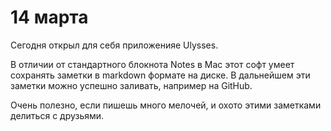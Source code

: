 # 14 марта
Сегодня открыл для себя приложенияе Ulysses.

В отличии от стандартного блокнота Notes в Mac этот софт умеет сохранять заметки в markdown формате на диске. В дальнейшем эти заметки можно успешно заливать, например на GitHub. 

Очень полезно, если пишешь много мелочей, и охото этими заметками делиться с друзьями.